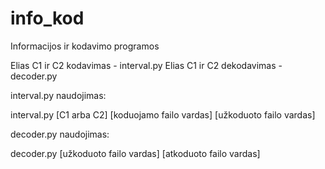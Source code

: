 # info_kod
Informacijos ir kodavimo programos

Elias C1 ir C2 kodavimas - interval.py
Elias C1 ir C2 dekodavimas - decoder.py

interval.py naudojimas:

interval.py [C1 arba C2] [koduojamo failo vardas] [užkoduoto failo vardas]

decoder.py naudojimas:

decoder.py [užkoduoto failo vardas] [atkoduoto failo vardas]
